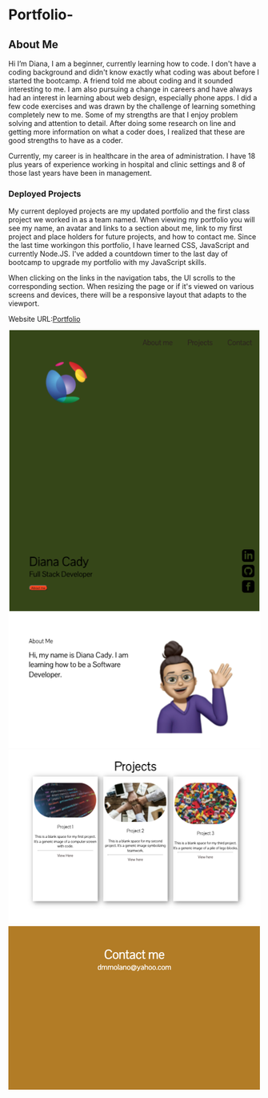 # Portfolio-

## About Me

Hi I’m Diana, I am a beginner, currently learning how to code. I don't have a coding background and didn't know exactly what coding was about before I started the bootcamp.  A friend told me about coding and it sounded interesting to me. I am also pursuing a change in careers and have always had an interest in learning about web design, especially phone apps.
I did a few code exercises and was drawn by the challenge of learning something completely new to me. Some of my strengths are that I enjoy problem solving and attention to detail. After doing some research on line and getting more information on what a coder does, I realized that these are good strengths to have as a coder.

Currently, my career is in healthcare in the area of administration. I have 18 plus years of experience working in hospital and clinic settings and 8 of those last years have been in management.

### Deployed Projects

My current deployed projects are my updated portfolio and the first class project we worked in as a team named. When viewing my portfolio
you will see my name, an avatar and links to a section about me, link to my first project and place holders for future projects, and how to contact me.
Since the last time workingon this portfolio, I have learned CSS, JavaScript and currently Node.JS. I've added a countdown timer to the last day of bootcamp to upgrade my portfolio with my JavaScript skills.

When clicking on the links in the navigation tabs, the UI scrolls to the corresponding section.
When resizing the page or if it's viewed on various screens and devices,
there will be a responsive layout that adapts to the viewport.

Website URL:[Portfolio](https://molano1979.github.io/portfolio-diana-cady/)

![Portfolio screenshot](./src/images/screenshot1.png)
![Portfolio screenshot](./src/images/screenshot2.png)
![Portfolio screenshot](./src/images/screenshot3.png)
![Portfolio screenshot](./src/images/screenshot4.png)
